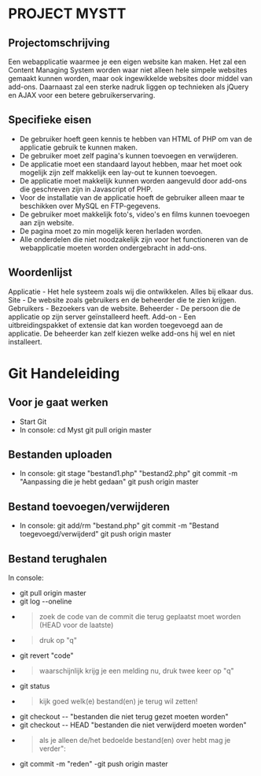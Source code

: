 PROJECT MYSTT
=============

Projectomschrijving
-------
Een webapplicatie waarmee je een eigen website kan maken. Het zal een Content Managing System worden waar niet alleen hele simpele websites gemaakt kunnen worden, maar ook ingewikkelde websites door middel van add-ons. Daarnaast zal een sterke nadruk liggen op technieken als jQuery en AJAX voor een betere gebruikerservaring.

Specifieke eisen
-------
- De gebruiker hoeft geen kennis te hebben van HTML of PHP om van de applicatie gebruik te kunnen maken.
- De gebruiker moet zelf pagina's kunnen toevoegen en verwijderen.
- De applicatie moet een standaard layout hebben, maar het moet ook mogelijk zijn zelf makkelijk een lay-out te kunnen toevoegen.
- De applicatie moet makkelijk kunnen worden aangevuld door add-ons die geschreven zijn in Javascript of PHP.
- Voor de installatie van de applicatie hoeft de gebruiker alleen maar te beschikken over MySQL en FTP-gegevens.
- De gebruiker moet makkelijk foto's, video's en films kunnen toevoegen aan zijn website.
- De pagina moet zo min mogelijk keren herladen worden.
- Alle onderdelen die niet noodzakelijk zijn voor het functioneren van de webapplicatie moeten worden ondergebracht in add-ons.


Woordenlijst
-------
Applicatie - Het hele systeem zoals wij die ontwikkelen. Alles bij elkaar dus.
Site - De website zoals gebruikers en de beheerder die te zien krijgen.
Gebruikers - Bezoekers van de website.
Beheerder - De persoon die de applicatie op zijn server geïnstalleerd heeft.
Add-on - Een uitbreidingspakket of extensie dat kan worden toegevoegd aan de applicatie. De beheerder kan zelf kiezen welke add-ons hij wel en niet installeert.

Git Handeleiding
=============

Voor je gaat werken
-------
- Start Git
- In console:
 cd Myst
 git pull origin master
 
Bestanden uploaden
-------
- In console:
 git stage "bestand1.php" "bestand2.php"
 git commit -m "Aanpassing die je hebt gedaan"
 git push origin master
 
Bestand toevoegen/verwijderen
-------
- In console:
 git add/rm "bestand.php"
 git commit -m "Bestand toegevoegd/verwijderd"
 git push origin master

Bestand terughalen
-------
In console:
- git pull origin master
- git log --oneline
- > zoek de code van de commit die terug geplaatst moet worden (HEAD voor de laatste)
- > druk op "q"
- git revert "code"
- > waarschijnlijk krijg je een melding nu, druk twee keer op "q"
- git status
- > kijk goed welk(e) bestand(en) je terug wil zetten!
- git checkout -- "bestanden die niet terug gezet moeten worden"
- git checkout -- HEAD "bestanden die niet verwijderd moeten worden"
- > als je alleen de/het bedoelde bestand(en) over hebt mag je verder":
- git commit -m "reden"
-git push origin master